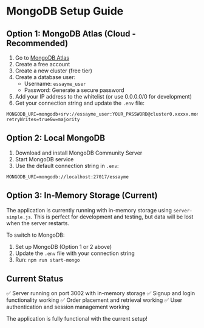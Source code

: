# MongoDB Setup Guide

## Option 1: MongoDB Atlas (Cloud - Recommended)

1. Go to [MongoDB Atlas](https://www.mongodb.com/atlas)
2. Create a free account
3. Create a new cluster (free tier)
4. Create a database user:
   - Username: `essayme_user`
   - Password: Generate a secure password
5. Add your IP address to the whitelist (or use 0.0.0.0/0 for development)
6. Get your connection string and update the `.env` file:

```
MONGODB_URI=mongodb+srv://essayme_user:YOUR_PASSWORD@cluster0.xxxxx.mongodb.net/essayme?retryWrites=true&w=majority
```



## Option 2: Local MongoDB

1. Download and install MongoDB Community Server
2. Start MongoDB service
3. Use the default connection string in `.env`:

```
MONGODB_URI=mongodb://localhost:27017/essayme
```

## Option 3: In-Memory Storage (Current)

The application is currently running with in-memory storage using `server-simple.js`. This is perfect for development and testing, but data will be lost when the server restarts.

To switch to MongoDB:
1. Set up MongoDB (Option 1 or 2 above)
2. Update the `.env` file with your connection string
3. Run: `npm run start-mongo`

## Current Status

✅ Server running on port 3002 with in-memory storage
✅ Signup and login functionality working
✅ Order placement and retrieval working
✅ User authentication and session management working

The application is fully functional with the current setup!